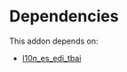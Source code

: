 # Dependencies

This addon depends on:

- [l10n_es_edi_tbai](https://github.com/bringout/oca-ocb-l10n_europe/tree/36e2aa27a176c5064a887605456999c513fa115b/odoo-bringout-oca-ocb-l10n_es_edi_tbai)
